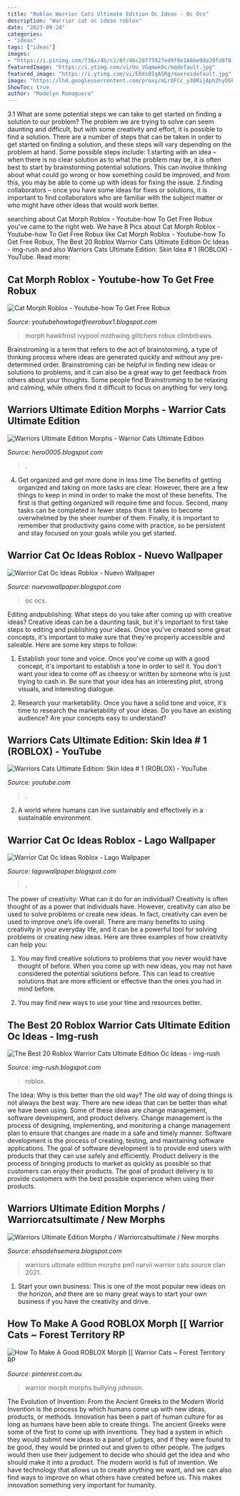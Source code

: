 ```yaml
---
title: "Roblox Warrior Cats Ultimate Edition Oc Ideas - Oc Ocs"
description: "Warrior cat oc ideas roblox"
date: "2023-09-24"
categories:
- "ideas"
tags: ["ideas"]
images:
- "https://i.pinimg.com/736x/4b/c2/8f/4bc28f75927ed9f8e166be9da39fd8f8.jpg"
featuredImage: "https://i.ytimg.com/vi/Uo_VGqmwkOc/mqdefault.jpg"
featured_image: "https://i.ytimg.com/vi/E0Xs0IqA5Rg/maxresdefault.jpg"
image: "https://lh4.googleusercontent.com/proxy/mLr8FCc_y30RijAphZnyOGkM1H2EZJFEWBROoZtvODmbtpTqHQKysJGwUjv3i8uUbGkpOjapA8AasFdEPDDQsQAeTrY=w1200-h630-n-k-no-nu"
ShowToc: true
author: "Madelyn Romaguera"
---
```



3.1 What are some potential steps we can take to get started on finding a solution to our problem?
The problem we are trying to solve can seem daunting and difficult, but with some creativity and effort, it is possible to find a solution. There are a number of steps that can be taken in order to get started on finding a solution, and these steps will vary depending on the problem at hand. Some possible steps include: 
1.starting with an idea – when there is no clear solution as to what the problem may be, it is often best to start by brainstorming potential solutions. This can involve thinking about what could go wrong or how something could be improved, and from this, you may be able to come up with ideas for fixing the issue. 
2.finding collaborators – once you have some ideas for fixes or solutions, it is important to find collaborators who are familiar with the subject matter or who might have other ideas that would work better.

	

		
searching about Cat Morph Roblox - Youtube-how To Get Free Robux you've came to the right web. We have 8 Pics about Cat Morph Roblox - Youtube-how To Get Free Robux like Cat Morph Roblox - Youtube-how To Get Free Robux, The Best 20 Roblox Warrior Cats Ultimate Edition Oc Ideas - img-rush and also Warriors Cats Ultimate Edition: Skin Idea # 1 (ROBLOX) - YouTube. Read more:
		
    
## Cat Morph Roblox - Youtube-how To Get Free Robux

<img loading=lazy src="https://i.pinimg.com/736x/4b/c2/8f/4bc28f75927ed9f8e166be9da39fd8f8.jpg" onerror="this.onerror=null;this.src='https://tse2.mm.bing.net/th?id=OIP.-f2hbGj4gjYUar6gIY2zeQHaHa&amp;pid=15.1';" alt="Cat Morph Roblox - Youtube-how To Get Free Robux">

_Source: youtubehowtogetfreerobux1.blogspot.com_

>morph hawkfrost ivypool mothwing glitchers robux climbdraws. 

	

Brainstroming is a term that refers to the act of brainstorming, a type of thinking process where ideas are generated quickly and without any pre-determined order. Brainstroming can be helpful in finding new ideas or solutions to problems, and it can also be a great way to get feedback from others about your thoughts. Some people find Brainstroming to be relaxing and calming, while others find it difficult to focus on anything for very long.

    
## Warriors Ultimate Edition Morphs - Warrior Cats Ultimate Edition

<img loading=lazy src="https://static.s123-cdn.com/uploads/3870519/2000_5f06e4c2ca326.jpg" onerror="this.onerror=null;this.src='https://tse4.mm.bing.net/th?id=OIP.VIhci-PW6Gojc04u800WggHaJh&amp;pid=15.1';" alt="Warriors Ultimate Edition Morphs - Warrior Cats Ultimate Edition">

_Source: hero0005.blogspot.com_

>. 

	

4) Get organized and get more done in less time
The benefits of getting organized and taking on more tasks are clear. However, there are a few things to keep in mind in order to make the most of these benefits. The first is that getting organized will require time and focus. Second, many tasks can be completed in fewer steps than it takes to become overwhelmed by the sheer number of them. Finally, it is important to remember that productivity gains come with practice, so be persistent and stay focused on your goals while you get started.

    
## Warrior Cat Oc Ideas Roblox - Nuevo Wallpaper

<img loading=lazy src="https://i.ytimg.com/vi/Uo_VGqmwkOc/mqdefault.jpg" onerror="this.onerror=null;this.src='https://tse2.mm.bing.net/th?id=OIP.RipymMpvwgi4SHqPNqgbhQAAAA&amp;pid=15.1';" alt="Warrior Cat Oc Ideas Roblox - Nuevo Wallpaper">

_Source: nuevowallpaper.blogspot.com_

>oc ocs. 

	

Editing andpublishing: What steps do you take after coming up with creative ideas?
Creative ideas can be a daunting task, but it's important to first take steps to editing and publishing your ideas. Once you've created some great concepts, it's important to make sure that they're properly accessible and saleable. Here are some key steps to follow:
1. Establish your tone and voice. Once you've come up with a good concept, it's important to establish a tone in order to sell it. You don't want your idea to come off as cheesy or written by someone who is just trying to cash in. Be sure that your idea has an interesting plot, strong visuals, and interesting dialogue.

2. Research your marketability. Once you have a solid tone and voice, it's time to research the marketability of your ideas. Do you have an existing audience? Are your concepts easy to understand?

    
## Warriors Cats Ultimate Edition: Skin Idea # 1 (ROBLOX) - YouTube

<img loading=lazy src="https://i.ytimg.com/vi/E0Xs0IqA5Rg/maxresdefault.jpg" onerror="this.onerror=null;this.src='https://tse3.mm.bing.net/th?id=OIP.9zYkmPz8bzI8xplKR3heLAHaEK&amp;pid=15.1';" alt="Warriors Cats Ultimate Edition: Skin Idea # 1 (ROBLOX) - YouTube">

_Source: youtube.com_

>. 

	

2. A world where humans can live sustainably and effectively in a sustainable environment. 

    
## Warrior Cat Oc Ideas Roblox - Lago Wallpaper

<img loading=lazy src="https://i.ytimg.com/vi/jQAtFBpsl1w/maxresdefault.jpg" onerror="this.onerror=null;this.src='https://tse4.mm.bing.net/th?id=OIP.YGZBu8vCB4f3Nr3xsg8qRQHaEK&amp;pid=15.1';" alt="Warrior Cat Oc Ideas Roblox - Lago Wallpaper">

_Source: lagowallpaper.blogspot.com_

>. 

	

The power of creativity: What can it do for an individual?
Creativity is often thought of as a power that individuals have. However, creativity can also be used to solve problems or create new ideas. In fact, creativity can even be used to improve one’s life overall. There are many benefits to using creativity in your everyday life, and it can be a powerful tool for solving problems or creating new ideas. Here are three examples of how creativity can help you: 
1) You may find creative solutions to problems that you never would have thought of before. When you come up with new ideas, you may not have considered the potential solutions before. This can lead to creative solutions that are more efficient or effective than the ones you had in mind before. 

2) You may find new ways to use your time and resources better.

    
## The Best 20 Roblox Warrior Cats Ultimate Edition Oc Ideas - Img-rush

<img loading=lazy src="https://lh4.googleusercontent.com/proxy/mLr8FCc_y30RijAphZnyOGkM1H2EZJFEWBROoZtvODmbtpTqHQKysJGwUjv3i8uUbGkpOjapA8AasFdEPDDQsQAeTrY=w1200-h630-n-k-no-nu" onerror="this.onerror=null;this.src='https://tse1.mm.bing.net/th?id=OIP.j_OhvrWVDoB2yZmpWjymCAHaFj&amp;pid=15.1';" alt="The Best 20 Roblox Warrior Cats Ultimate Edition Oc Ideas - img-rush">

_Source: img-rush.blogspot.com_

>roblox. 

	

The Idea: Why is this better than the old way?
The old way of doing things is not always the best way. There are new ideas that can be better than what we have been using. Some of these ideas are change management, software development, and product delivery. Change management is the process of designing, implementing, and monitoring a change management plan to ensure that changes are made in a safe and timely manner. Software development is the process of creating, testing, and maintaining software applications. The goal of software development is to provide end users with products that they can use safely and efficiently. Product delivery is the process of bringing products to market as quickly as possible so that customers can enjoy their products. The goal of product delivery is to provide customers with the best possible experience when using their products.

    
## Warriors Ultimate Edition Morphs / Warriorcatsultimate / New Morphs

<img loading=lazy src="https://pm1.narvii.com/7328/4184cdc8cd59d815fe482397e4297af11f4d79b8r1-632-304v2_00.jpg" onerror="this.onerror=null;this.src='https://tse4.mm.bing.net/th?id=OIP.49RqUATILFrlwysUQIvNDwHaDj&amp;pid=15.1';" alt="Warriors Ultimate Edition Morphs / Warriorcatsultimate / New morphs">

_Source: ehsadehsemera.blogspot.com_

>warriors ultimate edition morphs pm1 narvii warrior cats source clan 2021. 

	

1. Start your own business: This is one of the most popular new ideas on the horizon, and there are so many great ways to start your own business if you have the creativity and drive.

    
## How To Make A Good ROBLOX Morph [[ Warrior Cats ~ Forest Territory RP

<img loading=lazy src="https://i.pinimg.com/736x/8c/5d/06/8c5d068ddf501609947c5821de702cf5.jpg" onerror="this.onerror=null;this.src='https://tse3.mm.bing.net/th?id=OIP.TY9VhpbI7BHIcGR88UsYqwHaEK&amp;pid=15.1';" alt="How To Make A Good ROBLOX Morph [[ Warrior Cats ~ Forest Territory RP">

_Source: pinterest.com.au_

>warrior morph morphs bullying johnson. 

	

The Evolution of Invention: From the Ancient Greeks to the Modern World
Invention is the process by which humans come up with new ideas, products, or methods. Innovation has been a part of human culture for as long as humans have been able to create things. The ancient Greeks were some of the first to come up with inventions. They had a system in which they would submit new ideas to a panel of judges, and if they were found to be good, they would be printed out and given to other people. The judges would then use their judgement to decide who should get the idea and who should make it into a product.
The modern world is full of invention. We have technology that allows us to create anything we want, and we can also find ways to improve on what others have created before us. This makes innovation something very important for humanity.

